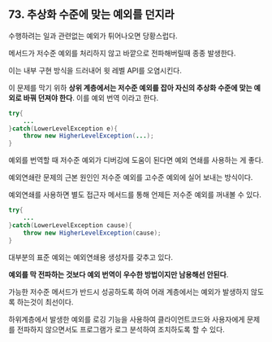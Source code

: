 ## 73. 추상화 수준에 맞는 예외를 던지라

수행하려는 일과 관련없는 예외가 튀어나오면 당황스럽다.

메서드가 저수준 예외를 처리하지 않고 바깥으로 전파해버릴때 종종 발생한다.

이는 내부 구현 방식을 드러내어 윗 레벨 API를 오염시킨다.

이 문제를 막기 위하 **상위 계층에서는 저수준 예외를 잡아 자신의 추상화 수준에 맞는 예외로 바꿔 던져야 한다**. 이를 예외 번역 이라고 한다.

```java
try{
	...
}catch(LowerLevelException e){
	throw new HigherLevelException(...);
}
```

예외를 번역할 때 저수준 예외가 디버깅에 도움이 된다면 예외 연쇄를 사용하는 게 좋다.

예외연쇄란 문제의 근본 원인인 저수준 예외를 고수준 예외에 실어 보내는 방식이다.

예외연쇄를 사용하면 별도 접근자 메서드를 통해 언제든 저수준 예외를 꺼내볼 수 있다.

```java
try{
	...
}catch(LowerLevelException cause){
	throw new HigherLevelException(cause);
}
```

대부분의 표준 예외는 예외연쇄용 생성자를 갖추고 있다.

**예외를 막 전파하는 것보다 예외 번역이 우수한 방법이지만 남용해선 안된다**.

가능한 저수준 메서드가 반드시 성공하도록 하여 어래 계층에서는 예외가 발생하지 않도록 하는것이 최선이다.

하위계층에서 발생한 예외를 로깅 기능을 사용하여 클라이언트코드와 사용자에게 문제를 전파하지 않으면서도 프로그램가 로그 분석하여 조치하도록 할 수 있다.